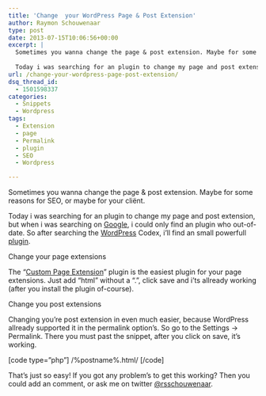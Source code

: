 ```yaml
---
title: 'Change  your WordPress Page & Post Extension'
author: Raymon Schouwenaar
type: post
date: 2013-07-15T10:06:56+00:00
excerpt: |
  Sometimes you wanna change the page & post extension. Maybe for some reasons for SEO, or maybe for your cliënt.
  
  Today i was searching for an plugin to change my page and post extension, but when i was searching on Google, i could only find an plugin who out-of-date. So after searching the Wordpress Codex, i'll find an small powerfull plugin.
url: /change-your-wordpress-page-post-extension/
dsq_thread_id:
  - 1501598337
categories:
  - Snippets
  - Wordpress
tags:
  - Extension
  - page
  - Permalink
  - plugin
  - SEO
  - Wordpress

---
```

Sometimes you wanna change the page & post extension. Maybe for some reasons for SEO, or maybe for your cliënt.

Today i was searching for an plugin to change my page and post extension, but when i was searching on <a title="Tag Google" href="http://www.raymonschouwenaar.nl/tag/google/" target="_blank">Google</a>, i could only find an plugin who out-of-date. So after searching the <a title="Tag WordPress" href="http://www.raymonschouwenaar.nl/tag/wordpress/" target="_blank">WordPress</a> Codex, i&#8217;ll find an small powerfull <a title="Tag Plugin" href="http://www.raymonschouwenaar.nl/tag/plugin/" target="_blank">plugin</a>.

Change your page extensions
  
The &#8220;<a href="http://wordpress.org/plugins/custom-page-extensions/" target="_blank">Custom Page Extension</a>&#8221; plugin is the easiest plugin for your page extensions. Just add &#8220;html&#8221; without a &#8220;.&#8221;, click save and i&#8217;ts allready working (after you install the plugin of-course).

Change you post extensions
  
Changing you&#8217;re post extension in even much easier, because WordPress allready supported it in the permalink option&#8217;s. So go to the Settings -> Permalink. There you must past the snippet, after you click on save, it&#8217;s working.

[code type=&#8221;php&#8221;] /%postname%.html/ [/code]

That&#8217;s just so easy! If you got any problem&#8217;s to get this working? Then you could add an comment, or ask me on twitter <a title="Twitter Raymon Schouwenaar" href="https://twitter.com/#!/rsschouwenaar" target="_blank">@rsschouwenaar</a>.